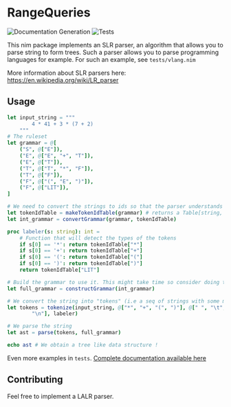 # RangeQueries

![Documentation Generation](https://github.com/vanyle/lrparser/actions/workflows/github-documentation.yml/badge.svg)
![Tests](https://github.com/vanyle/lrparser/actions/workflows/github-tests.yml/badge.svg)

This nim package implements an SLR parser, an algorithm that allows you to parse string to form trees.
Such a parser allows you to parse programming languages for example. For such an example, see `tests/vlang.nim`

More information about SLR parsers here:
https://en.wikipedia.org/wiki/LR_parser

## Usage

```nim
let input_string = """
        4 * 41 + 3 * (7 + 2)
    """
# The ruleset
let grammar = @[
    ("S", @["E"]),
    ("E", @["E", "+", "T"]),
    ("E", @["T"]),
    ("T", @["T", "*", "F"]),
    ("T", @["F"]),
    ("F", @["(", "E", ")"]),
    ("F", @["LIT"]),
]

# We need to convert the strings to ids so that the parser understands it
let tokenIdTable = makeTokenIdTable(grammar) # returns a Table[string, int]
let int_grammar = convertGrammar(grammar, tokenIdTable)

proc labeler(s: string): int =
    # Function that will detect the types of the tokens
    if s[0] == '*': return tokenIdTable["*"]
    if s[0] == '+': return tokenIdTable["+"]
    if s[0] == '(': return tokenIdTable["("]
    if s[0] == ')': return tokenIdTable[")"]
    return tokenIdTable["LIT"]

# Build the grammar to use it. This might take time so consider doing this at compile time for maximum performance.
let full_grammar = constructGrammar(int_grammar)

# We convert the string into "tokens" (i.e a seq of strings with some metadata)
let tokens = tokenize(input_string, @["*", "+", "(", ")"], @[" ", "\t",
        "\n"], labeler)

# We parse the string
let ast = parse(tokens, full_grammar)

echo ast # We obtain a tree like data structure !
``` 

Even more examples in `tests`.
[Complete documentation available here](https://vanyle.github.io/lrparser/lrparser.html)

## Contributing

Feel free to implement a LALR parser.